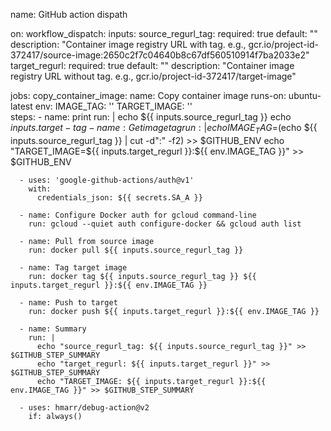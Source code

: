 name: GitHub action dispath

on:
  workflow_dispatch:
    inputs:
      source_regurl_tag:
        required: true
        default: ""
        description: "Container image registry URL with tag. e.g., gcr.io/project-id-372417/source-image:2650c2f7c04640b8c67df560510914f7ba2033e2"
      target_regurl:
        required: true
        default: ""
        description: "Container image registry URL without tag. e.g., gcr.io/project-id-372417/target-image"

jobs:
  copy_container_image:
    name: Copy container image
    runs-on: ubuntu-latest
    env:
      IMAGE_TAG: ''
      TARGET_IMAGE: ''   
    steps:
      - name: print
        run: |
          echo ${{ inputs.source_regurl_tag }}
          echo ${{ inputs.target-tag }}
      - name: Get image tag
        run: |
          echo IMAGE_TAG=$(echo ${{ inputs.source_regurl_tag }} | cut -d":" -f2) >> $GITHUB_ENV
          echo "TARGET_IMAGE=${{ inputs.target_regurl }}:${{ env.IMAGE_TAG }}" >> $GITHUB_ENV

      - uses: 'google-github-actions/auth@v1'
        with:
          credentials_json: ${{ secrets.SA_A }}

      - name: Configure Docker auth for gcloud command-line
        run: gcloud --quiet auth configure-docker && gcloud auth list
      
      - name: Pull from source image
        run: docker pull ${{ inputs.source_regurl_tag }}

      - name: Tag target image
        run: docker tag ${{ inputs.source_regurl_tag }} ${{ inputs.target_regurl }}:${{ env.IMAGE_TAG }}

      - name: Push to target
        run: docker push ${{ inputs.target_regurl }}:${{ env.IMAGE_TAG }}

      - name: Summary
        run: |
          echo "source_regurl_tag: ${{ inputs.source_regurl_tag }}" >> $GITHUB_STEP_SUMMARY
          echo "target_regurl: ${{ inputs.target_regurl }}" >> $GITHUB_STEP_SUMMARY
          echo "TARGET_IMAGE: ${{ inputs.target_regurl }}:${{ env.IMAGE_TAG }}" >> $GITHUB_STEP_SUMMARY

      - uses: hmarr/debug-action@v2
        if: always()
